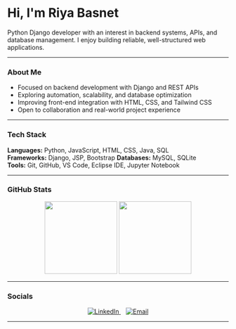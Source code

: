 

<!--
**riya9818/riya9818** is a ✨ _special_ ✨ repository because its `README.md` (this file) appears on your GitHub profile.

Here are some ideas to get you started:

- 🔭 I’m currently working on ...
- 🌱 I’m currently learning ...
- 👯 I’m looking to collaborate on ...
- 🤔 I’m looking for help with ...
- 💬 Ask me about ...
- 📫 How to reach me: ...
- 😄 Pronouns: ...
- ⚡ Fun fact: ...
-->
# Hi, I'm Riya Basnet

Python Django developer with an interest in backend systems, APIs, and database management. I enjoy building reliable, well-structured web applications.

---
### About Me
- Focused on backend development with Django and REST APIs  
- Exploring automation, scalability, and database optimization  
- Improving front-end integration with HTML, CSS, and Tailwind CSS  
- Open to collaboration and real-world project experience
 

---

### Tech Stack
**Languages:** Python, JavaScript, HTML, CSS, Java, SQL  
**Frameworks:** Django, JSP, Bootstrap
**Databases:** MySQL, SQLite  
**Tools:** Git, GitHub, VS Code, Eclipse IDE, Jupyter Notebook  

---

### GitHub Stats
<html>
<p align="center">
  <img src="https://github-readme-stats.vercel.app/api?username=riya9818&show_icons=true&theme=github_dark" height="165">
  <img src="https://github-readme-stats.vercel.app/api/top-langs/?username=riya9818&layout=compact&theme=github_dark" height="165">
</p>
</html>

---

### Socials
<p align="center">
  <a href="https://www.linkedin.com/in/riya-basnet-11b586343/" target="_blank">
    <img src="https://img.shields.io/badge/LinkedIn-%230077B5.svg?logo=linkedin&logoColor=white" alt="LinkedIn" />
  </a>
  &nbsp;&nbsp;
  <a href="mailto:riyabasnet0924@gmail.com">
    <img src="https://img.shields.io/badge/Email-D14836?logo=gmail&logoColor=white" alt="Email" />
  </a>
</p>

---

